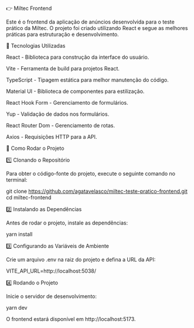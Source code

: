 
👉 Miltec Frontend

Este é o frontend da aplicação de anúncios desenvolvida para o teste prático da Miltec. O projeto foi criado utilizando React e segue as melhores práticas para estruturação e desenvolvimento.

📌 Tecnologias Utilizadas

React - Biblioteca para construção da interface do usuário.

Vite - Ferramenta de build para projetos React.

TypeScript - Tipagem estática para melhor manutenção do código.

Material UI - Biblioteca de componentes para estilização.

React Hook Form - Gerenciamento de formulários.

Yup - Validação de dados nos formulários.

React Router Dom - Gerenciamento de rotas.

Axios - Requisições HTTP para a API.

🚀 Como Rodar o Projeto

1️⃣ Clonando o Repositório

Para obter o código-fonte do projeto, execute o seguinte comando no terminal:

git clone https://github.com/agatavelasco/miltec-teste-pratico-frontend.git
cd miltec-frontend

2️⃣ Instalando as Dependências

Antes de rodar o projeto, instale as dependências:

yarn install

3️⃣ Configurando as Variáveis de Ambiente

Crie um arquivo .env na raiz do projeto e defina a URL da API:

VITE_API_URL=http://localhost:5038/

4️⃣ Rodando o Projeto

Inicie o servidor de desenvolvimento:

yarn dev

O frontend estará disponível em http://localhost:5173.



